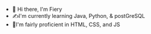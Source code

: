 - 👋 Hi there, I'm Fiery
- ✍️I'm currently learning Java, Python, & postGreSQL
- 💪I'm fairly proficient in HTML, CSS, and JS
